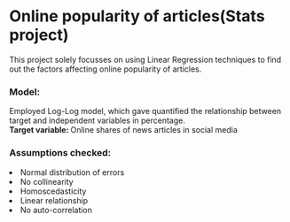 # Online popularity of articles(Stats project)
This project solely focusses on using Linear Regression techniques to find out the factors affecting online popularity of articles.

### Model:
Employed Log-Log model, which gave quantified the relationship between target and independent variables in percentage.<br>
<strong>Target variable: </strong>Online shares of news articles in social media

### Assumptions checked:
<li>Normal distribution of errors</li>
<li>No collinearity</li>
<li>Homoscedasticity</li>
<li>Linear relationship</li>
<li>No auto-correlation</li>


